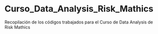 # Curso_Data_Analysis_Risk_Mathics
Recopilación de los códigos trabajados para el Curso de Data Analysis de Risk Mathics
